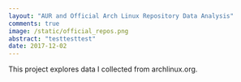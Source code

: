 ```yaml
---
layout: "AUR and Official Arch Linux Repository Data Analysis"
comments: true
image: /static/official_repos.png
abstract: "testtesttest"
date: 2017-12-02
---
```


This project explores data I collected from archlinux.org.
